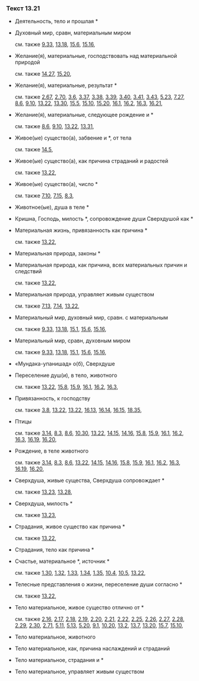 ### Текст 13.21
	
- Деятельность, тело и прошлая \*

	
- Духовный мир, сравн, материальным миром

	см. также  [9.33](../09/0933.md),  [13.18](../13/1318.md),  [15.6](../15/1506.md),  [15.16](../15/1516.md), 
	
- Желание(я), материальные, господствовать над материальной природой

	см. также  [14.27](../14/1427.md),  [15.20](../15/1520.md), 
	
- Желание(я), материальные, результат \*

	см. также  [2.67](../02/0267.md),  [2.70](../02/0270.md),  [3.6](../03/0306.md),  [3.37](../03/0337.md),  [3.38](../03/0338.md),  [3.39](../03/0339.md),  [3.40](../03/0340.md),  [3.41](../03/0341.md),  [3.43](../03/0343.md),  [5.23](../05/0523.md),  [7.27](../07/0727.md),  [8.6](../08/0806.md),  [9.10](../09/0910.md),  [13.22](../13/1322.md),  [13.30](../13/1330.md),  [15.5](../15/1505.md),  [15.10](../15/1510.md),  [15.20](../15/1520.md),  [16.1](../16/1601.md),  [16.2](../16/1602.md),  [16.3](../16/1603.md),  [16.21](../16/1621.md), 
	
- Желание(я), материальные, следующее рождение и \*

	см. также  [8.6](../08/0806.md),  [9.10](../09/0910.md),  [13.22](../13/1322.md),  [13.31](../13/1331.md), 
	
- Живое(ые) существо(а), забвение и \*, от тела

	см. также  [14.5](../14/1405.md), 
	
- Живое(ые) существо(а), как причина страданий и радостей

	см. также  [13.22](../13/1322.md), 
	
- Живое(ые) существо(а), число \*

	см. также  [7.10](../07/0710.md),  [7.15](../07/0715.md),  [8.3](../08/0803.md), 
	
- Животное(ые), душа в теле \*

	
- Кришна, Господь, милость \*, сопровождение души Сверхдушой как \*

	
- Материальная жизнь, привязанность как причина \*

	см. также  [13.22](../13/1322.md), 
	
- Материальная природа, законы \*

	
- Материальная природа, как причина, всех материальных причин и следствий

	см. также  [13.22](../13/1322.md), 
	
- Материальная природа, управляет живым существом

	см. также  [7.13](../07/0713.md),  [7.14](../07/0714.md),  [13.22](../13/1322.md), 
	
- Материальный мир, духовный мир, сравн. с материальным

	см. также  [9.33](../09/0933.md),  [13.18](../13/1318.md),  [15.1](../15/1501.md),  [15.6](../15/1506.md),  [15.16](../15/1516.md), 
	
- Материальный мир, сравн, духовным миром

	см. также  [9.33](../09/0933.md),  [13.18](../13/1318.md),  [15.1](../15/1501.md),  [15.6](../15/1506.md),  [15.16](../15/1516.md), 
	
- «Мундака-упанишад» о(б), Сверхдуше

	
- Переселение душ(и), в тело, животного

	см. также  [13.22](../13/1322.md),  [15.8](../15/1508.md),  [15.9](../15/1509.md),  [16.1](../16/1601.md),  [16.2](../16/1602.md),  [16.3](../16/1603.md), 
	
- Привязанность, к господству

	см. также  [3.8](../03/0308.md),  [13.22](../13/1322.md),  [13.22](../13/1322.md),  [16.13](../16/1613.md),  [16.14](../16/1614.md),  [16.15](../16/1615.md),  [18.35](../18/1835.md), 
	
- Птицы

	см. также  [3.14](../03/0314.md),  [8.3](../08/0803.md),  [8.6](../08/0806.md),  [10.30](../10/1030.md),  [13.22](../13/1322.md),  [14.15](../14/1415.md),  [14.16](../14/1416.md),  [15.8](../15/1508.md),  [15.9](../15/1509.md),  [16.1](../16/1601.md),  [16.2](../16/1602.md),  [16.3](../16/1603.md),  [16.19](../16/1619.md),  [16.20](../16/1620.md), 
	
- Рождение, в теле животного

	см. также  [3.14](../03/0314.md),  [8.3](../08/0803.md),  [8.6](../08/0806.md),  [13.22](../13/1322.md),  [14.15](../14/1415.md),  [14.16](../14/1416.md),  [15.8](../15/1508.md),  [15.9](../15/1509.md),  [16.1](../16/1601.md),  [16.2](../16/1602.md),  [16.3](../16/1603.md),  [16.19](../16/1619.md),  [16.20](../16/1620.md), 
	
- Сверхдуша, живые существа, Сверхдуша сопровождает \*

	см. также  [13.23](../13/1323.md),  [13.28](../13/1328.md), 
	
- Сверхдуша, милость \*

	см. также  [13.23](../13/1323.md), 
	
- Страдания, живое существо как причина \*

	см. также  [13.22](../13/1322.md), 
	
- Страдания, тело как причина \*

	
- Счастье, материальное \*, источник \*

	см. также  [1.30](../01/0130.md),  [1.32](../01/0132.md),  [1.33](../01/0133.md),  [1.34](../01/0134.md),  [1.35](../01/0135.md),  [10.4](../10/1004.md),  [10.5](../10/1005.md),  [13.22](../13/1322.md), 
	
- Телесные представления о жизни, переселение души согласно \*

	см. также  [13.22](../13/1322.md), 
	
- Тело материальное, живое существо отлично от \*

	см. также  [2.16](../02/0216.md),  [2.17](../02/0217.md),  [2.18](../02/0218.md),  [2.19](../02/0219.md),  [2.20](../02/0220.md),  [2.21](../02/0221.md),  [2.22](../02/0222.md),  [2.25](../02/0225.md),  [2.26](../02/0226.md),  [2.27](../02/0227.md),  [2.28](../02/0228.md),  [2.29](../02/0229.md),  [2.30](../02/0230.md),  [2.71](../02/0271.md),  [5.11](../05/0511.md),  [5.13](../05/0513.md),  [5.20](../05/0520.md),  [9.1](../09/0901.md),  [10.20](../10/1020.md),  [13.2](../13/1302.md),  [13.7](../13/1307.md),  [13.20](../13/1320.md),  [15.7](../15/1507.md),  [15.10](../15/1510.md), 
	
- Тело материальное, животного

	
- Тело материальное, как, причина наслаждений и страданий

	
- Тело материальное, страдания и \*

	
- Тело материальное, управляет живым существом


